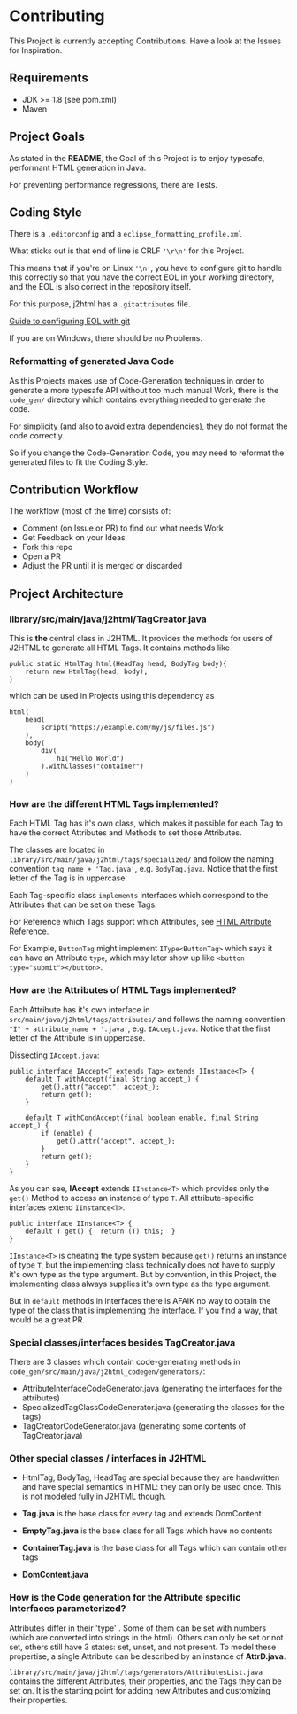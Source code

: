# Contributing

This Project is currently accepting Contributions.
Have a look at the Issues for Inspiration.

## Requirements

- JDK >= 1.8 (see pom.xml)
- Maven

## Project Goals

As stated in the **README**, the Goal of this Project is to enjoy typesafe, performant HTML generation in Java.

For preventing performance regressions, there are Tests.

## Coding Style 

There is a ```.editorconfig``` and a ```eclipse_formatting_profile.xml```

What sticks out is that end of line is CRLF ```'\r\n'``` for this Project.

This means that if you're on Linux ```'\n'```, you have to configure git to handle this
correctly so that you have the correct EOL in your working directory,
and the EOL is also correct in the repository itself.

For this purpose, j2html has a ```.gitattributes``` file.

[Guide to configuring EOL with git](https://docs.github.com/en/github/using-git/configuring-git-to-handle-line-endings)

If you are on Windows, there should be no Problems.

### Reformatting of generated Java Code

As this Projects makes use of Code-Generation techniques in order to generate a more typesafe API without too much manual Work,
there is the ```code_gen/``` directory which contains everything needed to generate the code.

For simplicity (and also to avoid extra dependencies), they do not format the code correctly. 

So if you change the Code-Generation Code, you may need to reformat the generated files to fit the Coding Style.

## Contribution Workflow

The workflow (most of the time) consists of:

- Comment (on Issue or PR) to find out what needs Work
- Get Feedback on your Ideas
- Fork this repo
- Open a PR 
- Adjust the PR until it is merged or discarded

## Project Architecture

### library/src/main/java/j2html/TagCreator.java

This is **the** central class in J2HTML. It provides the methods 
for users of J2HTML to generate all HTML Tags.
It contains methods like
```
public static HtmlTag html(HeadTag head, BodyTag body){
    return new HtmlTag(head, body);
}
```
which can be used in Projects using this dependency as 
```
html(
    head(
        script("https://example.com/my/js/files.js")
    ),
    body(
        div(
            h1("Hello World")
        ).withClasses("container")
    )
)
```

### How are the different HTML Tags implemented?

Each HTML Tag has it's own class, which makes it possible for each Tag to have
the correct Attributes and Methods to set those Attributes.

The classes are located in ```library/src/main/java/j2html/tags/specialized/``` and follow the naming convention ```tag_name + 'Tag.java'```, e.g. ```BodyTag.java```.
Notice that the first letter of the Tag is in uppercase.

Each Tag-specific class ```implements``` interfaces which correspond to the Attributes that can be set on these Tags.

For Reference which Tags support which Attributes, see [HTML Attribute Reference](https://www.w3schools.com/tags/ref_attributes.asp).

For Example, ```ButtonTag``` might implement ```IType<ButtonTag>``` which says it can have an Attribute ```type```, which may later show up like ```<button type="submit"></button>```.

### How are the Attributes of HTML Tags implemented?

Each Attribute has it's own interface in ```src/main/java/j2html/tags/attributes/``` and follows the naming convention ```"I" + attribute_name + '.java'```, e.g. ```IAccept.java```. Notice that the first letter of the Attribute is in uppercase.

Dissecting ```IAccept.java```:

```
public interface IAccept<T extends Tag> extends IInstance<T> {
    default T withAccept(final String accept_) {
        get().attr("accept", accept_);
        return get();
    }

    default T withCondAccept(final boolean enable, final String accept_) {
        if (enable) {
            get().attr("accept", accept_);
        }
        return get();
    }
}
```

As you can see, **IAccept** extends ```IInstance<T>``` which provides only the ```get()``` Method to access an instance of type ```T```.
All attribute-specific interfaces extend ```IInstance<T>```.

```
public interface IInstance<T> {
    default T get() {  return (T) this;  }
}
```

```IInstance<T>``` is cheating the type system because ```get()``` returns an instance of type ```T```, but the implementing class
technically does not have to supply it's own type as the type argument. But by convention, in this Project, the implementing class 
always supplies it's own type as the type argument.

But in ```default``` methods in interfaces there is AFAIK no way to obtain the type of the class that is implementing the interface.
If you find a way, that would be a great PR.

### Special classes/interfaces besides TagCreator.java

There are 3 classes which contain code-generating methods in ```code_gen/src/main/java/j2html_codegen/generators/```:

- AttributeInterfaceCodeGenerator.java (generating the interfaces for the attributes)
- SpecializedTagClassCodeGenerator.java (generating the classes for the tags)
- TagCreatorCodeGenerator.java (generating some contents of TagCreator.java)

### Other special classes / interfaces in J2HTML

- HtmlTag, BodyTag, HeadTag are special because they are handwritten and have special semantics in HTML: they can only be used once. 
  This is not modeled fully in J2HTML though.

- **Tag.java** is the base class for every tag and extends DomContent
- **EmptyTag.java** is the base class for all Tags which have no contents
- **ContainerTag.java** is the base class for all Tags which can contain other tags
- **DomContent.java** 

### How is the Code generation for the Attribute specific Interfaces parameterized?

Attributes differ in their 'type' . Some of them can be set with numbers (which are converted into strings in the html). 
Others can only be set or not set, others still have 3 states: set, unset, and not present. 
To model these propertise, a single Attribute can be described by an instance of **AttrD.java**.

```library/src/main/java/j2html/tags/generators/AttributesList.java```  contains the different Attributes, their properties,
and the Tags they can be set on. It is the starting point for adding new Attributes and customizing their properties.


